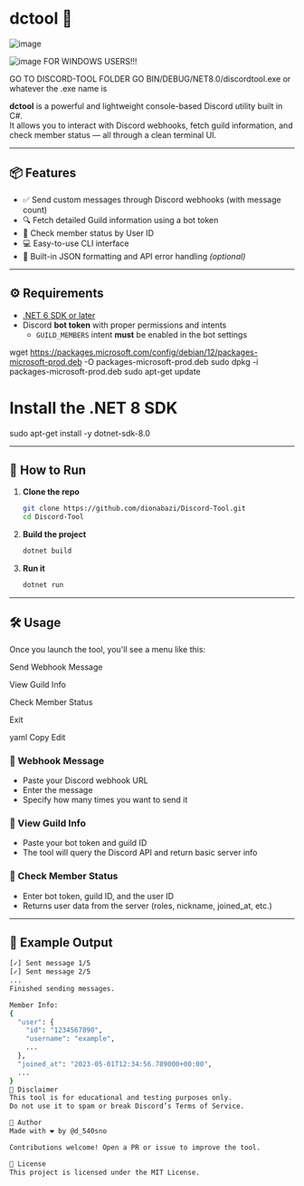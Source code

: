 # dctool 💬

![image](https://github.com/user-attachments/assets/33d3f2ac-ee0c-4740-b862-4a3ce836dda3)


![image](https://github.com/user-attachments/assets/257bc567-8d99-40ed-86ef-98174c8f4ae3)
FOR WINDOWS USERS!!!

GO TO DISCORD-TOOL FOLDER GO BIN/DEBUG/NET8.0/discordtool.exe or whatever the .exe name is

**dctool** is a powerful and lightweight console-based Discord utility built in C#.  
It allows you to interact with Discord webhooks, fetch guild information, and check member status — all through a clean terminal UI.

---

## 📦 Features

- ✅ Send custom messages through Discord webhooks (with message count)
- 🔍 Fetch detailed Guild information using a bot token
- 👤 Check member status by User ID
- 💻 Easy-to-use CLI interface
- 🧠 Built-in JSON formatting and API error handling *(optional)*

---

## ⚙️ Requirements

- [.NET 6 SDK or later](https://dotnet.microsoft.com/download)
- Discord **bot token** with proper permissions and intents
  - `GUILD_MEMBERS` intent **must** be enabled in the bot settings
    
wget https://packages.microsoft.com/config/debian/12/packages-microsoft-prod.deb -O packages-microsoft-prod.deb
sudo dpkg -i packages-microsoft-prod.deb
sudo apt-get update

# Install the .NET 8 SDK
sudo apt-get install -y dotnet-sdk-8.0

---

## 🚀 How to Run

1. **Clone the repo**
    ```bash
    git clone https://github.com/dionabazi/Discord-Tool.git
    cd Discord-Tool
    ```

2. **Build the project**
    ```bash
    dotnet build
    ```

3. **Run it**
    ```bash
    dotnet run
    ```

---

## 🛠 Usage

Once you launch the tool, you'll see a menu like this:

Send Webhook Message

View Guild Info

Check Member Status

Exit

yaml
Copy
Edit

### 🔧 Webhook Message
- Paste your Discord webhook URL
- Enter the message
- Specify how many times you want to send it

### 📡 View Guild Info
- Paste your bot token and guild ID
- The tool will query the Discord API and return basic server info

### 👥 Check Member Status
- Enter bot token, guild ID, and the user ID
- Returns user data from the server (roles, nickname, joined_at, etc.)

---

## 📄 Example Output

```bash
[✓] Sent message 1/5
[✓] Sent message 2/5
...
Finished sending messages.

Member Info:
{
  "user": {
    "id": "1234567890",
    "username": "example",
    ...
  },
  "joined_at": "2023-05-01T12:34:56.789000+00:00",
  ...
}
🔐 Disclaimer
This tool is for educational and testing purposes only.
Do not use it to spam or break Discord’s Terms of Service.

👑 Author
Made with ❤️ by @d_540sno

Contributions welcome! Open a PR or issue to improve the tool.

📃 License
This project is licensed under the MIT License.
